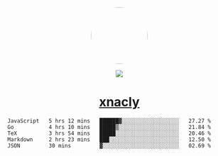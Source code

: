 <p align="center">
  <img style="border-radius: 100px" width="128" height="128" src="https://avatars.githubusercontent.com/u/47723417?v=4"/>
</p>
<p align="center">
  <img src="https://komarev.com/ghpvc/?username=xnacly&&style=flat-square"/>
</p>

<h1 align="center"><a href="https://xnacly.me"> xnacly</a> </h1>

<!--START_SECTION:waka-->

```text
JavaScript   5 hrs 12 mins   ██████▓░░░░░░░░░░░░░░░░░░   27.27 %
Go           4 hrs 10 mins   █████▒░░░░░░░░░░░░░░░░░░░   21.84 %
TeX          3 hrs 54 mins   █████░░░░░░░░░░░░░░░░░░░░   20.46 %
Markdown     2 hrs 23 mins   ███░░░░░░░░░░░░░░░░░░░░░░   12.50 %
JSON         30 mins         ▓░░░░░░░░░░░░░░░░░░░░░░░░   02.69 %
```

<!--END_SECTION:waka-->
